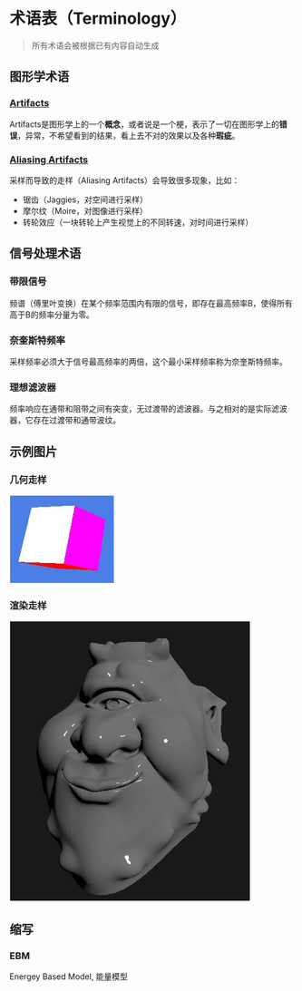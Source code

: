 # 术语表（Terminology）
>
> 所有术语会被根据已有内容自动生成
>
## 图形学术语

### [Artifacts](#artifacts)

Artifacts是图形学上的一个**概念**，或者说是一个梗，表示了一切在图形学上的**错误**，异常，不希望看到的结果，看上去不对的效果以及各种**瑕疵**。

### [Aliasing Artifacts](#aliasing-artifacts)

采样而导致的走样（Aliasing Artifacts）会导致很多现象，比如：

- 锯齿（Jaggies，对空间进行采样）
- 摩尔纹（Moire，对图像进行采样）
- 转轮效应（一块转轮上产生视觉上的不同转速，对时间进行采样）

## 信号处理术语

### 带限信号

频谱（傅里叶变换）在某个频率范围内有限的信号，即存在最高频率B，使得所有高于B的频率分量为零。

### 奈奎斯特频率

采样频率必须大于信号最高频率的两倍，这个最小采样频率称为奈奎斯特频率。

### 理想滤波器

频率响应在通带和阻带之间有突变，无过渡带的滤波器。与之相对的是实际滤波器，它存在过渡带和通带波纹。

## 示例图片

### 几何走样

![alt text](../../images/image.png)

### 渲染走样

![alt text](../../images/image-1.png)

## 缩写

### EBM
Energey Based Model, 能量模型
